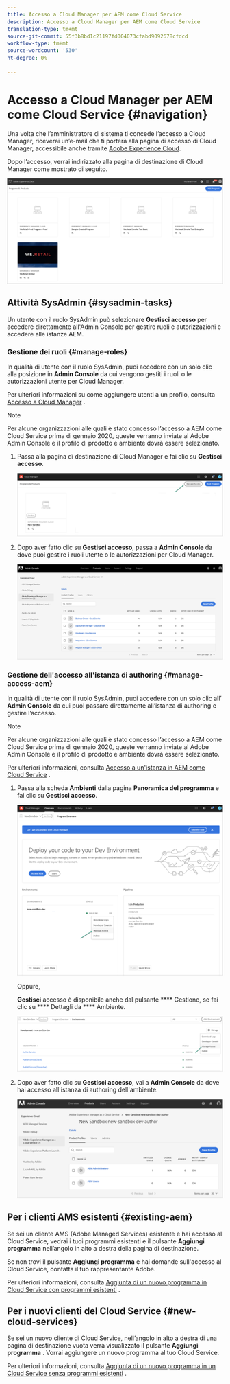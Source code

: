 ```yaml
---
title: Accesso a Cloud Manager per AEM come Cloud Service
description: Accesso a Cloud Manager per AEM come Cloud Service
translation-type: tm+mt
source-git-commit: 55f3b8bd1c21197fd004073cfabd9092678cfdcd
workflow-type: tm+mt
source-wordcount: '530'
ht-degree: 0%

---
```



# Accesso a Cloud Manager per AEM come Cloud Service {#navigation}

Una volta che l’amministratore di sistema ti concede l’accesso a Cloud Manager, riceverai un’e-mail che ti porterà alla pagina di accesso di Cloud Manager, accessibile anche tramite [Adobe Experience Cloud](https://my.cloudmanager.adobe.com/).

Dopo l’accesso, verrai indirizzato alla pagina di destinazione di Cloud Manager come mostrato di seguito.

![](assets/first_timelogin1.png)

## Attività SysAdmin {#sysadmin-tasks}

Un utente con il ruolo SysAdmin può selezionare **Gestisci accesso** per accedere direttamente all&#39;Admin Console per gestire ruoli e autorizzazioni e accedere alle istanze AEM.

### Gestione dei ruoli {#manage-roles}

In qualità di utente con il ruolo SysAdmin, puoi accedere con un solo clic alla posizione in **Admin Console** da cui vengono gestiti i ruoli o le autorizzazioni utente per Cloud Manager.

Per ulteriori informazioni su come aggiungere utenti a un profilo, consulta [Accesso a Cloud Manager](https://docs.adobe.com/content/help/en/experience-manager-cloud-service/security/ims-support.html#accessing-cloud-manager) .

>[!NOTE]
>Per alcune organizzazioni alle quali è stato concesso l’accesso a AEM come Cloud Service prima di gennaio 2020, queste verranno inviate al Adobe Admin Console e il profilo di prodotto e ambiente dovrà essere selezionato.

1. Passa alla pagina di destinazione di Cloud Manager e fai clic su **Gestisci accesso**.

   ![](assets/sys-admin5.png)

1. Dopo aver fatto clic su **Gestisci accesso**, passa a **Admin Console** da dove puoi gestire i ruoli utente o le autorizzazioni per Cloud Manager.

   ![](assets/sys-admin1.png)

### Gestione dell&#39;accesso all&#39;istanza di authoring {#manage-access-aem}

In qualità di utente con il ruolo SysAdmin, puoi accedere con un solo clic all’ **Admin Console** da cui puoi passare direttamente all’istanza di authoring e gestire l’accesso.

>[!NOTE]
>Per alcune organizzazioni alle quali è stato concesso l’accesso a AEM come Cloud Service prima di gennaio 2020, queste verranno inviate al Adobe Admin Console e il profilo di prodotto e ambiente dovrà essere selezionato.

Per ulteriori informazioni, consulta [Accesso a un&#39;istanza in AEM come Cloud Service](https://docs.adobe.com/content/help/en/experience-manager-cloud-service/security/ims-support.html#accessing-instance-cloud-service) .

1. Passa alla scheda **Ambienti** dalla pagina **Panoramica del programma** e fai clic su **Gestisci accesso**.

   ![](assets/sys-admin6.png)

   Oppure,

   **Gestisci** accesso è disponibile anche dal pulsante  **** Gestione, se fai clic su  **** Dettagli da  **** Ambiente.

   ![](assets/sys-admin4.png)

1. Dopo aver fatto clic su **Gestisci accesso**, vai a **Admin Console** da dove hai accesso all&#39;istanza di authoring dell&#39;ambiente.

   ![](assets/sys-admin-2.png)

## Per i clienti AMS esistenti {#existing-aem}

Se sei un cliente AMS (Adobe Managed Services) esistente e hai accesso al Cloud Service, vedrai i tuoi programmi esistenti e il pulsante **Aggiungi programma** nell’angolo in alto a destra della pagina di destinazione.

Se non trovi il pulsante **Aggiungi programma** e hai domande sull&#39;accesso al Cloud Service, contatta il tuo rappresentante Adobe.

Per ulteriori informazioni, consulta [Aggiunta di un nuovo programma in Cloud Service con programmi esistenti](/help/onboarding/getting-access-to-aem-in-cloud/first-time-login.md#existing-program) .

## Per i nuovi clienti del Cloud Service {#new-cloud-services}

Se sei un nuovo cliente di Cloud Service, nell’angolo in alto a destra di una pagina di destinazione vuota verrà visualizzato il pulsante **Aggiungi programma** . Vorrai aggiungere un nuovo programma al tuo Cloud Service.

Per ulteriori informazioni, consulta [Aggiunta di un nuovo programma in un Cloud Service senza programmi esistenti](/help/onboarding/getting-access-to-aem-in-cloud/first-time-login.md#no-program) .

